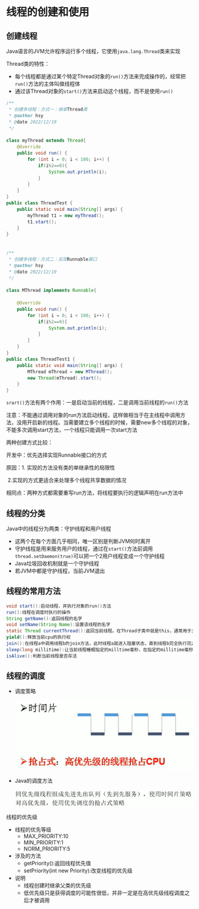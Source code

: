 # 线程的创建和使用

## 创建线程

Java语言的JVM允许程序运行多个线程，它使用`java.lang.Thread`类来实现

Thread类的特性：

- 每个线程都是通过某个特定Thread对象的`run()`方法来完成操作的，经常把`run()`方法的主体叫做线程体
- 通过该Thread对象的`start()`方法来启动这个线程，而不是使用`run()`

```java
/**
 * 创建多线程：方式一：继承Thread类
 * @author hsy
 * @date 2022/12/19
 */

class myThread extends Thread{
    @Override
    public void run() {
        for (int i = 0; i < 100; i++) {
            if(i%2==0){
                System.out.println(i);
            }
        }
    }
}
public class ThreadTest {
    public static void main(String[] args) {
        myThread t1 = new myThread();
        t1.start();
    }
}


/**
 * 创建多线程：方式二：实现Runnable接口
 * @author hsy
 * @date 2022/12/19
 */

class MThread implements Runnable{

    @Override
    public void run() {
        for (int i = 0; i < 100; i++) {
            if(i%2==0){
                System.out.println(i);
            }
        }
    }
}
public class ThreadTest1 {
    public static void main(String[] args) {
        MThread mThread = new MThread();
        new Thread(mThread).start();
    }
}
```

`srart()`方法有两个作用：一是启动当前的线程，二是调用当前线程的`run()`方法

注意：不能通过调用对象的run方法启动线程，这样做相当于在主线程中调用方法，没用开启新的线程。当需要建立多个线程的时候，需要new多个线程的对象，不能多次调用start方法，一个线程只能调用一次start方法

两种创建方式比较：

开发中：优先选择实现Runnable接口的方式

原因：1. 实现的方法没有类的单继承性的局限性

​			2.实现的方式更适合来处理多个线程共享数据的情况

相同点：两种方式都需要重写run方法，将线程要执行的逻辑声明在run方法中

## 线程的分类

Java中的线程分为两类：守护线程和用户线程

- 这两个在每个方面几乎相同，唯一区别是判断JVM何时离开
- 守护线程是用来服务用户的线程，通过在`start()`方法前调用`thread.setDaemon(true)`可以把一个2用户线程变成一个守护线程
- Java垃圾回收机制就是一个守护线程
- 若JVM中都是守护线程，当前JVM退出

## 线程的常用方法

```java
void start():启动线程，并执行对象的run()方法
run():线程在调度时执行的操作
String getName():返回线程的名字
void setName(String Name):设置该线程的名字
static Thread currentThread():返回当前线程。在Thread子类中就是this，通常用于主线程和Runnable实现类
yield():释放当前cpu的执行权
join():在线程a中调用线程b的join方法，此时线程a就进入阻塞状态，直到线程b完全执行完之后，线程a才结束阻塞状态
sleep(long millitime):让当前线程睡眠指定的milltime毫秒，在指定的millitime毫秒时间内，当前线程是阻塞状态
isAlive():判断当前线程是否存活
```

## 线程的调度

- 调度策略

    ![image-20221219092755682](2-%E7%BA%BF%E7%A8%8B%E7%9A%84%E5%88%9B%E5%BB%BA%E5%92%8C%E4%BD%BF%E7%94%A8.assets/image-20221219092755682.png)

- Java的调度方法

    ![image-20221219092820206](2-%E7%BA%BF%E7%A8%8B%E7%9A%84%E5%88%9B%E5%BB%BA%E5%92%8C%E4%BD%BF%E7%94%A8.assets/image-20221219092820206.png)

线程的优先级

- 线程的优先等级
    - MAX_PRIORITY:10
    - MIN_PRIORITY:1
    - NORM_PRIORITY:5
- 涉及的方法
    - getPriority():返回线程优先值
    - setPriority(int new Priority):改变线程的优先级
- 说明
    - 线程创建时继承父类的优先级
    - 低优先级只是获得调度的可能性很低，并非一定是在高优先级线程调度之后才被调用





